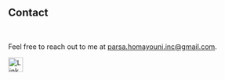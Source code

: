 

<h2>Contact</h2>
<br>
<p>Feel free to reach out to me at <a href="mailto:parsa.homayouni.inc@gmail.com">parsa.homayouni.inc@gmail.com</a>.</p>
<p>
    <a href="https://www.linkedin.com/in/parsa-homayouni-qc/" target="_blank">
        <img src="https://cdn.jsdelivr.net/gh/devicons/devicon/icons/linkedin/linkedin-original.svg" width="30" alt="LinkedIn" />
    </a>
</p>
